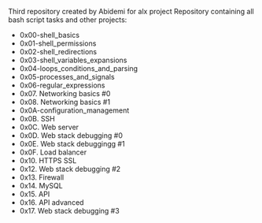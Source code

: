Third repository created by Abidemi for alx project
Repository containing all bash script tasks and other projects:
* 0x00-shell_basics                
* 0x01-shell_permissions
* 0x02-shell_redirections
* 0x03-shell_variables_expansions
* 0x04-loops_conditions_and_parsing
* 0x05-processes_and_signals
* 0x06-regular_expressions
* 0x07. Networking basics #0
* 0x08. Networking basics #1
* 0x0A-configuration_management
* 0x0B. SSH
* 0x0C. Web server
* 0x0D. Web stack debugging #0
* 0x0E. Web stack debuggingg #1
* 0x0F. Load balancer
* 0x10. HTTPS SSL
* 0x12. Web stack debugging #2
* 0x13. Firewall
* 0x14. MySQL
* 0x15. API
* 0x16. API advanced
* 0x17. Web stack debugging #3
